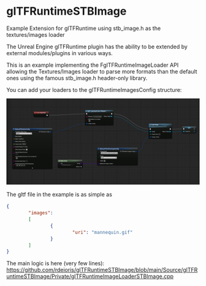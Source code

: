 # glTFRuntimeSTBImage
Example Extension for glTFRuntime using stb_image.h as the textures/images loader

The Unreal Engine glTFRuntime plugin has the ability to be extended by external modules/plugins in various ways.

This is an example implementing the FglTFRuntimeImageLoader API allowing the Textures/Images loader to parse more formats than the default ones using the famous stb_image.h header-only library.

You can add your loaders to the glTFRuntimeImagesConfig structure:

![glTFRuntimeImageLoaderSTBImage](Screenshot.PNG?raw=true "glTFRuntimeImageLoaderSTBImage")

The gltf file in the example is as simple as

```json
{
        "images":
        [
                {
                        "uri": "mannequin.gif"
                }
        ]
}

```

The main logic is here (very few lines): https://github.com/rdeioris/glTFRuntimeSTBImage/blob/main/Source/glTFRuntimeSTBImage/Private/glTFRuntimeImageLoaderSTBImage.cpp
